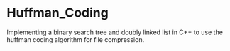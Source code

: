 # Huffman_Coding
Implementing a binary search tree and doubly linked list in C++ to use the huffman coding algorithm for file compression.
